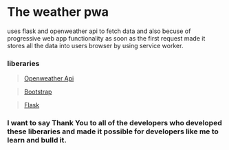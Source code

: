 # The weather pwa

uses flask and openweather api to fetch data and also becuse of progressive web app functionality as soon as the first request made it stores all the data into users browser by using service worker.

### liberaries

> [Openweather Api](https://openweathermap.org/api)

> [Bootstrap](https://getbootstrap.com/)

> [Flask](https://flask.palletsprojects.com/en/1.1.x/)

### I want to say Thank You to all of the developers who developed these liberaries and made it possible for developers like me to learn and bulld it.
